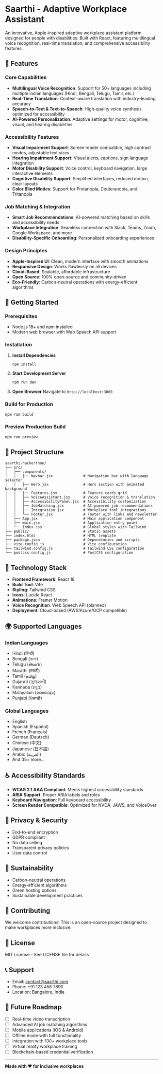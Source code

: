 # Saarthi - Adaptive Workplace Assistant

An innovative, Apple-inspired adaptive workplace assistant platform designed for people with disabilities. Built with React, featuring multilingual voice recognition, real-time translation, and comprehensive accessibility features.

## 🌟 Features

### Core Capabilities
- **Multilingual Voice Recognition**: Support for 50+ languages including multiple Indian languages (Hindi, Bengali, Telugu, Tamil, etc.)
- **Real-Time Translation**: Context-aware translation with industry-leading accuracy
- **Speech-to-Text & Text-to-Speech**: High-quality voice synthesis optimized for accessibility
- **AI-Powered Personalization**: Adaptive settings for motor, cognitive, visual, and hearing disabilities

### Accessibility Features
- **Visual Impairment Support**: Screen reader compatible, high contrast modes, adjustable text sizes
- **Hearing Impairment Support**: Visual alerts, captions, sign language integration
- **Motor Disability Support**: Voice control, keyboard navigation, large interactive elements
- **Cognitive Disability Support**: Simplified interfaces, reduced motion, clear layouts
- **Color Blind Modes**: Support for Protanopia, Deuteranopia, and Tritanopia

### Job Matching & Integration
- **Smart Job Recommendations**: AI-powered matching based on skills and accessibility needs
- **Workplace Integration**: Seamless connection with Slack, Teams, Zoom, Google Workspace, and more
- **Disability-Specific Onboarding**: Personalized onboarding experiences

### Design Principles
- **Apple-Inspired UI**: Clean, modern interface with smooth animations
- **Responsive Design**: Works flawlessly on all devices
- **Cloud-Based**: Scalable, affordable infrastructure
- **Open Source**: 100% open-source and community-driven
- **Eco-Friendly**: Carbon-neutral operations with energy-efficient algorithms

## 🚀 Getting Started

### Prerequisites
- Node.js 18+ and npm installed
- Modern web browser with Web Speech API support

### Installation

1. **Install Dependencies**
   ```powershell
   npm install
   ```

2. **Start Development Server**
   ```powershell
   npm run dev
   ```

3. **Open Browser**
   Navigate to `http://localhost:3000`

### Build for Production
```powershell
npm run build
```

### Preview Production Build
```powershell
npm run preview
```

## 📁 Project Structure

```
saarthi-hackerthon/
├── src/
│   ├── components/
│   │   ├── Navbar.jsx              # Navigation bar with language selector
│   │   ├── Hero.jsx                # Hero section with animated background
│   │   ├── Features.jsx            # Feature cards grid
│   │   ├── VoiceAssistant.jsx      # Voice recognition & translation
│   │   ├── AccessibilityPanel.jsx  # Accessibility customization
│   │   ├── JobMatching.jsx         # AI-powered job recommendations
│   │   ├── Integration.jsx         # Workplace tool integrations
│   │   └── Footer.jsx              # Footer with links and newsletter
│   ├── App.jsx                     # Main application component
│   ├── main.jsx                    # Application entry point
│   └── index.css                   # Global styles with Tailwind
├── public/                         # Static assets
├── index.html                      # HTML template
├── package.json                    # Dependencies and scripts
├── vite.config.js                  # Vite configuration
├── tailwind.config.js              # Tailwind CSS configuration
└── postcss.config.js               # PostCSS configuration
```

## 🎨 Technology Stack

- **Frontend Framework**: React 18
- **Build Tool**: Vite
- **Styling**: Tailwind CSS
- **Icons**: Lucide React
- **Animations**: Framer Motion
- **Voice Recognition**: Web Speech API (planned)
- **Deployment**: Cloud-based (AWS/Azure/GCP compatible)

## 🌍 Supported Languages

### Indian Languages
- Hindi (हिन्दी)
- Bengali (বাংলা)
- Telugu (తెలుగు)
- Marathi (मराठी)
- Tamil (தமிழ்)
- Gujarati (ગુજરાતી)
- Kannada (ಕನ್ನಡ)
- Malayalam (മലയാളം)
- Punjabi (ਪੰਜਾਬੀ)

### Global Languages
- English
- Spanish (Español)
- French (Français)
- German (Deutsch)
- Chinese (中文)
- Japanese (日本語)
- Arabic (العربية)
- And 35+ more...

## ♿ Accessibility Standards

- **WCAG 2.1 AAA Compliant**: Meets highest accessibility standards
- **ARIA Support**: Proper ARIA labels and roles
- **Keyboard Navigation**: Full keyboard accessibility
- **Screen Reader Compatible**: Optimized for NVDA, JAWS, and VoiceOver

## 🔐 Privacy & Security

- End-to-end encryption
- GDPR compliant
- No data selling
- Transparent privacy policies
- User data control

## 🌱 Sustainability

- Carbon-neutral operations
- Energy-efficient algorithms
- Green hosting options
- Sustainable development practices

## 🤝 Contributing

We welcome contributions! This is an open-source project designed to make workplaces more inclusive.

## 📄 License

MIT License - See LICENSE file for details

## 📞 Support

- Email: contact@saarthi.com
- Phone: +91 123 456 7890
- Location: Bangalore, India

## 🎯 Future Roadmap

- [ ] Real-time video transcription
- [ ] Advanced AI job matching algorithms
- [ ] Mobile applications (iOS & Android)
- [ ] Offline mode with full functionality
- [ ] Integration with 100+ workplace tools
- [ ] Virtual reality workplace training
- [ ] Blockchain-based credential verification

---

**Made with ❤️ for inclusive workplaces**
